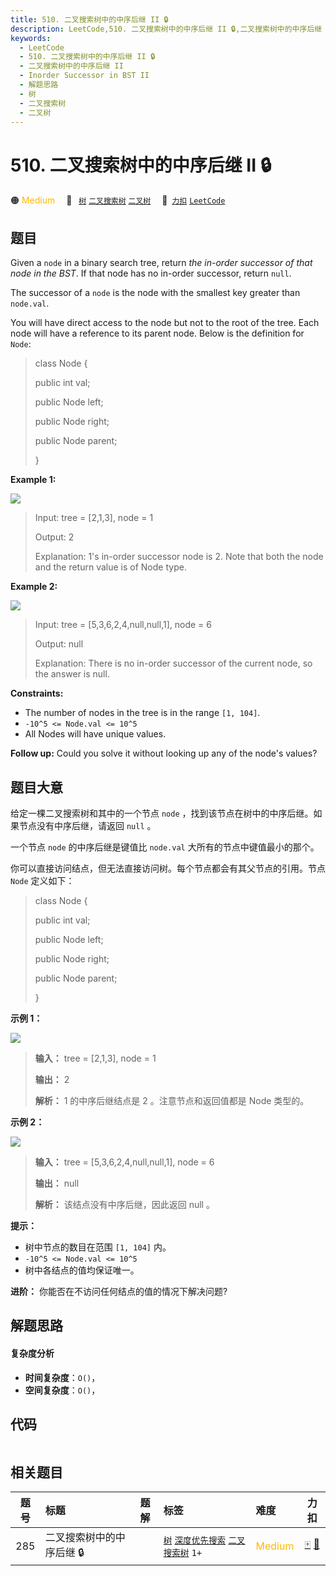 ```yaml
---
title: 510. 二叉搜索树中的中序后继 II 🔒
description: LeetCode,510. 二叉搜索树中的中序后继 II 🔒,二叉搜索树中的中序后继 II,Inorder Successor in BST II,解题思路,树,二叉搜索树,二叉树
keywords:
  - LeetCode
  - 510. 二叉搜索树中的中序后继 II 🔒
  - 二叉搜索树中的中序后继 II
  - Inorder Successor in BST II
  - 解题思路
  - 树
  - 二叉搜索树
  - 二叉树
---
```


# 510. 二叉搜索树中的中序后继 II 🔒

🟠 <font color=#ffb800>Medium</font>&emsp; 🔖&ensp; [`树`](/tag/tree.md) [`二叉搜索树`](/tag/binary-search-tree.md) [`二叉树`](/tag/binary-tree.md)&emsp; 🔗&ensp;[`力扣`](https://leetcode.cn/problems/inorder-successor-in-bst-ii) [`LeetCode`](https://leetcode.com/problems/inorder-successor-in-bst-ii)

## 题目

Given a `node` in a binary search tree, return _the in-order successor of that
node in the BST_. If that node has no in-order successor, return `null`.

The successor of a `node` is the node with the smallest key greater than
`node.val`.

You will have direct access to the node but not to the root of the tree. Each
node will have a reference to its parent node. Below is the definition for
`Node`:

> 
> 
> 
> 
> 
> class Node {
> 
> > 
> public int val;
> 
> > 
> public Node left;
> 
> > 
> public Node right;
> 
> > 
> public Node parent;
> 
> }
> 
> 



**Example 1:**

![](https://fastly.jsdelivr.net/gh/doocs/leetcode@main/solution/0500-0599/0510.Inorder%20Successor%20in%20BST%20II/images/285_example_1.png)

> Input: tree = [2,1,3], node = 1
> 
> Output: 2
> 
> Explanation: 1's in-order successor node is 2. Note that both the node and the return value is of Node type.

**Example 2:**

![](https://fastly.jsdelivr.net/gh/doocs/leetcode@main/solution/0500-0599/0510.Inorder%20Successor%20in%20BST%20II/images/285_example_2.png)

> Input: tree = [5,3,6,2,4,null,null,1], node = 6
> 
> Output: null
> 
> Explanation: There is no in-order successor of the current node, so the answer is null.

**Constraints:**

  * The number of nodes in the tree is in the range `[1, 104]`.
  * `-10^5 <= Node.val <= 10^5`
  * All Nodes will have unique values.



**Follow up:** Could you solve it without looking up any of the node's values?


## 题目大意

给定一棵二叉搜索树和其中的一个节点 `node` ，找到该节点在树中的中序后继。如果节点没有中序后继，请返回 `null` 。

一个节点 `node` 的中序后继是键值比 `node.val` 大所有的节点中键值最小的那个。

你可以直接访问结点，但无法直接访问树。每个节点都会有其父节点的引用。节点 `Node` 定义如下：

> 
> 
> 
> 
> 
> class Node {
> 
> > 
> public int val;
> 
> > 
> public Node left;
> 
> > 
> public Node right;
> 
> > 
> public Node parent;
> 
> }



**示例 1：**

![](https://fastly.jsdelivr.net/gh/doocs/leetcode@main/solution/0500-0599/0510.Inorder%20Successor%20in%20BST%20II/images/285_example_1.png)

> 
> 
> 
> 
> 
> **输入：** tree = [2,1,3], node = 1
> 
> **输出：** 2
> 
> **解析：** 1 的中序后继结点是 2 。注意节点和返回值都是 Node 类型的。
> 
> 

**示例 2：**

![](https://fastly.jsdelivr.net/gh/doocs/leetcode@main/solution/0500-0599/0510.Inorder%20Successor%20in%20BST%20II/images/285_example_2.png)

> 
> 
> 
> 
> 
> **输入：** tree = [5,3,6,2,4,null,null,1], node = 6
> 
> **输出：** null
> 
> **解析：** 该结点没有中序后继，因此返回 null 。
> 
> 



**提示：**

  * 树中节点的数目在范围 `[1, 104]` 内。
  * `-10^5 <= Node.val <= 10^5`
  * 树中各结点的值均保证唯一。



**进阶：** 你能否在不访问任何结点的值的情况下解决问题?


## 解题思路

#### 复杂度分析

- **时间复杂度**：`O()`，
- **空间复杂度**：`O()`，

## 代码

```javascript

```

## 相关题目

<!-- prettier-ignore -->
| 题号 | 标题 | 题解 | 标签 | 难度 | 力扣 |
| :------: | :------ | :------: | :------ | :------ | :------: |
| 285 | 二叉搜索树中的中序后继 🔒 |  |  [`树`](/tag/tree.md) [`深度优先搜索`](/tag/depth-first-search.md) [`二叉搜索树`](/tag/binary-search-tree.md) `1+` | <font color=#ffb800>Medium</font> | [🀄️](https://leetcode.cn/problems/inorder-successor-in-bst) [🔗](https://leetcode.com/problems/inorder-successor-in-bst) |